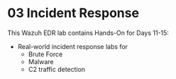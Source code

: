 # 03 Incident Response
This Wazuh EDR lab contains Hands-On for Days 11-15:
- Real-world incident response labs for
    - Brute Force
    - Malware
    - C2 traffic detection
    